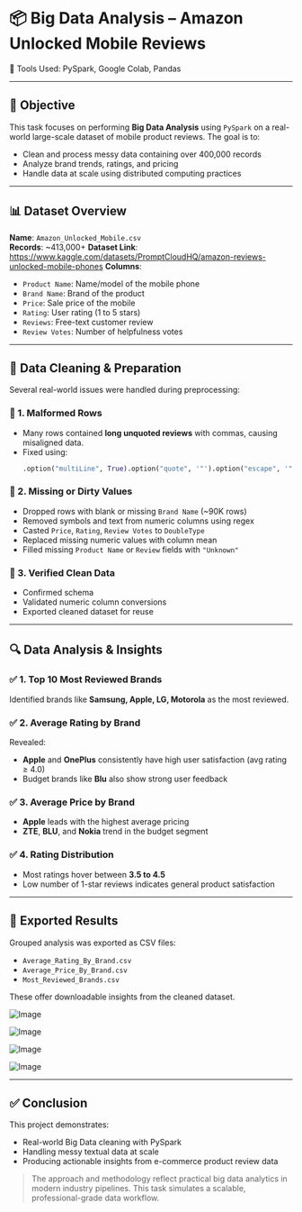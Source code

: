 
# 📦 Big Data Analysis – Amazon Unlocked Mobile Reviews 
🔧 Tools Used: PySpark, Google Colab, Pandas

---

## 📌 Objective

This task focuses on performing **Big Data Analysis** using `PySpark` on a real-world large-scale dataset of mobile product reviews. The goal is to:
- Clean and process messy data containing over 400,000 records
- Analyze brand trends, ratings, and pricing
- Handle data at scale using distributed computing practices

---

## 📊 Dataset Overview

**Name**: `Amazon_Unlocked_Mobile.csv`  
**Records**: ~413,000+ 
**Dataset Link**: https://www.kaggle.com/datasets/PromptCloudHQ/amazon-reviews-unlocked-mobile-phones
**Columns**:
- `Product Name`: Name/model of the mobile phone
- `Brand Name`: Brand of the product
- `Price`: Sale price of the mobile
- `Rating`: User rating (1 to 5 stars)
- `Reviews`: Free-text customer review
- `Review Votes`: Number of helpfulness votes

---

## 🧹 Data Cleaning & Preparation

Several real-world issues were handled during preprocessing:

### 🔹 1. Malformed Rows
- Many rows contained **long unquoted reviews** with commas, causing misaligned data.
- Fixed using:
  ```python
  .option("multiLine", True).option("quote", '"').option("escape", '"')
  ```

### 🔹 2. Missing or Dirty Values
- Dropped rows with blank or missing `Brand Name` (~90K rows)
- Removed symbols and text from numeric columns using regex
- Casted `Price`, `Rating`, `Review Votes` to `DoubleType`
- Replaced missing numeric values with column mean
- Filled missing `Product Name` or `Review` fields with `"Unknown"`

### 🔹 3. Verified Clean Data
- Confirmed schema
- Validated numeric column conversions
- Exported cleaned dataset for reuse

---

## 🔍 Data Analysis & Insights

### ✅ 1. Top 10 Most Reviewed Brands
Identified brands like **Samsung, Apple, LG, Motorola** as the most reviewed.

### ✅ 2. Average Rating by Brand
Revealed:
- **Apple** and **OnePlus** consistently have high user satisfaction (avg rating ≥ 4.0)
- Budget brands like **Blu** also show strong user feedback

### ✅ 3. Average Price by Brand
- **Apple** leads with the highest average pricing
- **ZTE**, **BLU**, and **Nokia** trend in the budget segment

### ✅ 4. Rating Distribution
- Most ratings hover between **3.5 to 4.5**
- Low number of 1-star reviews indicates general product satisfaction

---

## 📁 Exported Results

Grouped analysis was exported as CSV files:
- `Average_Rating_By_Brand.csv`
- `Average_Price_By_Brand.csv`
- `Most_Reviewed_Brands.csv`

These offer downloadable insights from the cleaned dataset.

![Image](https://github.com/user-attachments/assets/517682df-2aa2-43a6-ae9d-f842cedc7d82)

![Image](https://github.com/user-attachments/assets/632bead8-edc1-41bb-b1ae-698f2d7f1fa8)

![Image](https://github.com/user-attachments/assets/8753b204-15d8-4ac6-8dca-0214e825dd66)

![Image](https://github.com/user-attachments/assets/3a0c6305-de28-4830-98de-7002bcb22910)

---

## ✅ Conclusion

This project demonstrates:
- Real-world Big Data cleaning with PySpark
- Handling messy textual data at scale
- Producing actionable insights from e-commerce product review data

> The approach and methodology reflect practical big data analytics in modern industry pipelines. This task simulates a scalable, professional-grade data workflow.

